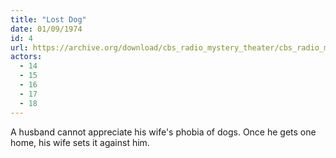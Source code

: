 ```yaml
---
title: "Lost Dog"
date: 01/09/1974
id: 4
url: https://archive.org/download/cbs_radio_mystery_theater/cbs_radio_mystery_theater-0001-0050.zip/cbs_radio_mystery_theater-0001-0050%2Fcbsrmt_0004_lost_dog.mp3
actors:
  - 14
  - 15
  - 16
  - 17
  - 18
---
```

A husband cannot appreciate his wife's phobia of dogs. Once he gets one home, his wife sets it against him.